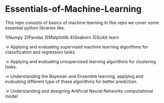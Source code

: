 # Essentials-of-Machine-Learning

This repo consists of basics of machine learning 
In this repo we cover some essential python libraries like.

1)Numpy
2)Pandas 
3)Matplotlib 
4)Seaborn 
5)Scikit learn

 -> Applying and evaluating supervised machine learning algorithms for classification and regression tasks
 
 -> Applying and evaluating unsupervised learning algorithms for clustering tasks.
 
 -> Understanding the Bayesian and Ensemble learning, applying and evaluating different type of these algorithms for better prediction.
 
 -> Understanding and designing Artificial Neural Networks computational model
 

